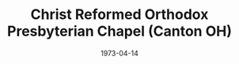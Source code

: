 ---
date: &id001 1973-04-14
end_date: null
location:
  address: (unknown)
  city: Canton
  state: OH
minister:
- end: 1982-01-01
  name: David King
  start: 1974-01-01
  type: Pastor
ministers:
- David King
name: Christ Reformed Orthodox Presbyterian Chapel
names:
- end: 1983-01-01
  name: Christ Reformed Orthodox Presbyterian Chapel
  start: 1973-04-14
origination_date: *id001
raw_data: 'OH

  Canton

  Christ Reformed Orthodox Presbyterian Chapel  (April 14, 1973-1983)

  (moved from Alliance in 1979)

  Pastor: David King, 1974-82

  '
received_from: null
states:
- OH
status:
  active: false
  end_date: 1983-01-01
  reason: null
  received_from: null
  withdrawal_to: null
title: Christ Reformed Orthodox Presbyterian Chapel (Canton OH)
year_established:
- 1973

---